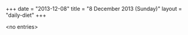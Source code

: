 +++
date = "2013-12-08"
title = "8 December 2013 (Sunday)"
layout = "daily-diet"
+++

\<no entries\>
